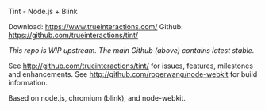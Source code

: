 Tint - Node.js + Blink

Download: https://www.trueinteractions.com/
Github: https://github.com/trueinteractions/tint/

*This repo is WIP upstream.  The main Github (above) contains latest stable.*

See http://github.com/trueinteractions/tint/ for issues, features, milestones and enhancements. 
See http://github.com/rogerwang/node-webkit for build information.

Based on node.js, chromium (blink), and node-webkit. 
